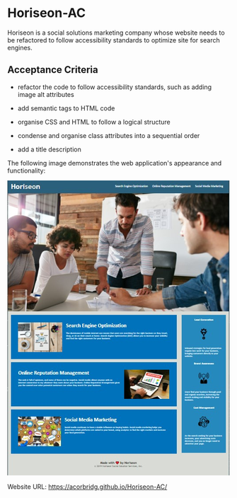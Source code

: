 # Horiseon-AC
Horiseon is a social solutions marketing company whose website needs to be refactored to follow accessibility standards to optimize site for search engines. 
## Acceptance Criteria

* refactor the code to follow accessibility standards, such as adding image alt attributes

* add semantic tags to HTML code

* organise CSS and HTML to follow a logical structure

* condense and organise class attributes into a sequential order

* add a title description

The following image demonstrates the web application's appearance and functionality:

![Webpage for Horiseon for comparison to mockup](./assets/images/Screenshot%20of%20site.jpg)

Website URL: https://acorbridg.github.io/Horiseon-AC/

